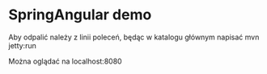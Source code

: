 # SpringAngular demo

<p>Aby odpalić należy z linii poleceń, będąc w katalogu głównym napisać mvn jetty:run</p>
<p>Można oglądać na localhost:8080</p>
